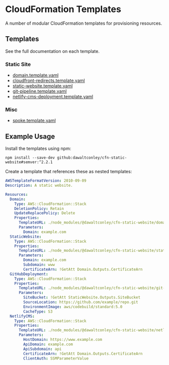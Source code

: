 # CloudFormation Templates

A number of modular CloudFormation templates for provisioning resources.

## Templates

See the full documentation on each template.

### Static Site

- [domain.template.yaml](docs/domain.md)
- [cloudfront-redirects.template.yaml](docs/cloudfront-redirects.md)
- [static-website.template.yaml](docs/static-website.md)
- [git-pipeline.template.yaml](docs/git-pipeline.md)
- [netlify-cms-deployment.template.yaml](docs/netlify-cms-deployment.md)

### Misc

- [spoke.template.yaml](docs/spoke.md)

## Example Usage

Install the templates using npm:

```
npm install --save-dev github:dawaltconley/cfn-static-website#semver:^2.2.1
```

Create a template that references these as nested templates:

```yaml
AWSTemplateFormatVersion: 2010-09-09
Description: A static website.

Resources:
  Domain:
    Type: AWS::CloudFormation::Stack
    DeletionPolicy: Retain
    UpdateReplacePolicy: Delete
    Properties:
      TemplateURL: ./node_modules/@dawaltconley/cfn-static-website/domain.template.yaml
      Parameters:
        Domain: example.com
  StaticWebsite:
    Type: AWS::CloudFormation::Stack
    Properties:
      TemplateURL: ./node_modules/@dawaltconley/cfn-static-website/static-website.template.yaml
      Parameters:
        Domain: example.com
        Subdomain: www
        CertificateArn: !GetAtt Domain.Outputs.CertificateArn
  GitHubDeployment:
    Type: AWS::CloudFormation::Stack
    Properties:
      TemplateURL: ./node_modules/@dawaltconley/cfn-static-website/git-pipeline.template.yaml
      Parameters:
        SiteBucket: !GetAtt StaticWebsite.Outputs.SiteBucket
        SourceLocation: https://github.com/example/repo.git
        EnvironmentImage: aws/codebuild/standard:5.0
        CacheType: S3
  NetlifyCMS:
    Type: AWS::CloudFormation::Stack
    Properties:
      TemplateURL: ./node_modules/@dawaltconley/cfn-static-website/netlify-cms-deployment.template.yaml
      Parameters:
        HostDomain: https://www.example.com
        ApiDomain: example.com
        ApiSubdomain: api
        CertificateArn: !GetAtt Domain.Outputs.CertificateArn
        ClientAuth: SSMParameterValue
```
